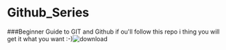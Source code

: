 # Github_Series
###Beginner Guide to GIT and Github if ou'll follow this repo i thing you will get it what you want 
:-)![download](https://user-images.githubusercontent.com/47344024/87243162-452a0c00-c451-11ea-961e-f33eb3cc444d.png)
